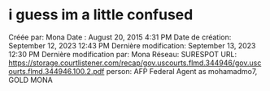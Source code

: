# i guess im a little confused

Créée par: Mona
Date : August 20, 2015 4:31 PM
Date de création: September 12, 2023 12:43 PM
Dernière modification: September 13, 2023 12:30 PM
Dernière modification par: Mona
Réseau: SURESPOT
URL: https://storage.courtlistener.com/recap/gov.uscourts.flmd.344946/gov.uscourts.flmd.344946.100.2.pdf
person: AFP Federal Agent as mohamadmo7, GOLD MONA